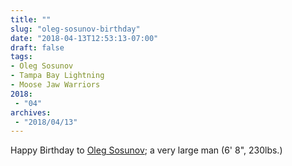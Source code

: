 ```yaml
---
title: ""
slug: "oleg-sosunov-birthday"
date: "2018-04-13T12:53:13-07:00"
draft: false
tags:
- Oleg Sosunov
- Tampa Bay Lightning
- Moose Jaw Warriors
2018:
 - "04"
archives:
 - "2018/04/13"
---
```

Happy Birthday to [Oleg Sosunov][url-ref]; a very large man (6' 8", 230lbs.)

[url-ref]: https://mobile.twitter.com/MJWARRIORS/status/984847182086930432
